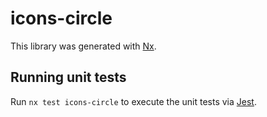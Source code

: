 # icons-circle

This library was generated with [Nx](https://nx.dev).

## Running unit tests

Run `nx test icons-circle` to execute the unit tests via [Jest](https://jestjs.io).
